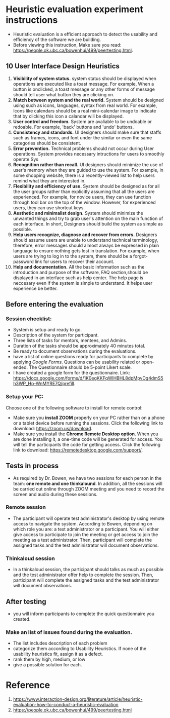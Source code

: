 # Heuristic evaluation experiment instructions #
- Heuristic evaluation is a efficient approach to detect the usability and efficiency of the software we are building.
- Before viewing this instruction, Make sure you read: https://people.ok.ubc.ca/bowenhui/499/peertesting.html.

## 10 User Interface Design Heuristics ##
1. **Visibility of system status.** system status should be displayed when operations are executed like a toast message. For example, When a button is onclicked, a toast message or any other forms of message should tell user what button they are clicking on.
2. **Match between system and the real world.** System should be designed using such as icons, languages, syntax from real world. For example, Icons like calendars should be a real mini-calendar image to indicate that by clicking this icon a calandar will be displayed.
3. **User control and freedom.** System are avaliable to be undoable or redoable. For example, 'back' buttons and 'undo' buttons.
4. **Consistency and standards.** UI designers should make sure that staffs such as frames, icons, and font under the similar or even the same categories should be consistent.
5. **Error prevention.** Technical problems should not occur during User operations. System provides necessary intructions for users to smoothly operate.Sys
6. **Recognition rather than recall.** UI designers should minimize the use of user's memory when they are guided to use the system. For example, in some shopping website, there is a recently-viewed list to help users remind what they are interested in.
7. **Flexibility and efficiency of use.** System should be designed as for all the user groups rather than explicitly assuming that all the users are experienced. For example, for novice users, they can use function through tool bar on the top of the window. However, for experienced users, they can use shortcut keys.
8. **Aesthetic and minimalist design.** System should minimize the unwanted things and try to grab user's attention on the main function of each interface.
In short, Designers should build the system as simple as possible.
9. **Help users recognize, diagnose and recover from errors.** Designers should assume users are unable to understand technical terminology, therefore, error messages should almost always be expressed in plain language to ensure nothing gets lost in translation. For example, when users are trying to log in to the system, there should be a forgot-password link for users to recover their account.
10. **Help and documentation.** All the basic information such as the introduction and purpose of the software, FAQ section,should be displayed in an interface such as help center. The help page is neccesary even if the system is simple to understand. It helps user experience be better.

## Before entering the evaluation ##
### Session checklist: ###
- System is setup and ready to go.
- Description of the system for participant.
- Three lists of tasks for mentors, mentees, and Admins.
- Duration of the tasks should be approximately 40 minutes total.
- Be ready to document observations during the evaluations.
- have a list of online questions ready for participants to complete by applying _Google Forms_. Questions can be usability related or open-ended. The Questionnaire should be 5-point Likert scale. 
- I have created a google form for the questionnaire. Link: https://docs.google.com/forms/d/1K0egKKFqWlHBHL8dpMpvDg4dmS5h3WP_Hp-WnMYRE7Q/prefill.

### Setup your PC: ###
Choose one of the following software to install for remote control:
- Make sure you **install ZOOM** properly on your PC rather than on a phone or a tablet device before running the sessions. Click the following link to download: https://zoom.us/download.
- Make sure you install the **Chrome Remote Desktop option**. When you are done installing it, a one-time code will be generated for access. You will tell the participants the code for getting access. Click the following link to download: https://remotedesktop.google.com/support/.

## Tests in process ##
- As required by Dr. Bowen, we have two sessions for each person in the team: **one remote and one thinkalound**. In addition, all the sessions will be carried out online through ZOOM meeting and you need to record the screen and audio during these sessions. 
### Remote session ###
- The participant will operate test administrator's desktop by using remote access to navigate the system.
According to Bowen, depending on which role you are: a test administrator or a participant. You will either give access to participate to join the meeting or get access to join the meeting as a test administrator. Then, participant will complete the assigned tasks and the test administrator will document observations.
### Thinkaloud session ###
- In a thinkaloud session, the participant should talks as much as possible and the test administrator offer help to complete the session. Then, participant will complete the assigned tasks and the test administrator will document observations.

## After testing ##
- you will inform participants to complete the quick questionnaire you created.
### Make an list of issues found during the evaluation. ### 
- The list includes description of each problem
- categorize them according to Usability Heuristics. If none of the usability heuristics fit, assign it as a defect.
- rank them by high, medium, or low
- give a possible solution for each.


# Reference #
1. https://www.interaction-design.org/literature/article/heuristic-evaluation-how-to-conduct-a-heuristic-evaluation
2. https://people.ok.ubc.ca/bowenhui/499/peertesting.html
